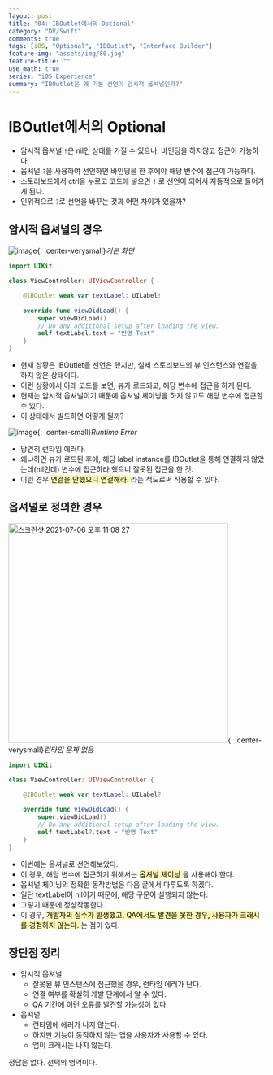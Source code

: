 ```yaml
---
layout: post
title: "04: IBOutlet에서의 Optional"
category: "DV/Swift"
comments: true
tags: [iOS, "Optional", "IBOutlet", "Interface Builder"]
feature-img: "assets/img/80.jpg"
feature-title: ""
use_math: true
series: "iOS Experience"
summary: "IBOutlet은 왜 기본 선언이 암시적 옵셔널인가?"
---
```




# IBOutlet에서의 Optional

* 암시적 옵셔널 `!`은 nil인 상태를 가질 수 있으나, 바인딩을 하지않고 접근이 가능하다.
* 옵셔널 `?`을 사용하여 선언하면 바인딩을 한 후에야 해당 변수에 접근이 가능하다.
* 스토리보드에서 ctrl을 누르고 코드에 넣으면 `!` 로 선언이 되어서 자동적으로 들어가게 된다.
* 인위적으로 `?`로 선언을 바꾸는 것과 어떤 차이가 있을까?

## 암시적 옵셔널의 경우


![image](https://user-images.githubusercontent.com/37871541/124613589-5a901580-deae-11eb-96c0-fd9cef67293d.png){: .center-verysmall}_기본 화면_

```swift
import UIKit

class ViewController: UIViewController {

    @IBOutlet weak var textLabel: UILabel!
    
    override func viewDidLoad() {
        super.viewDidLoad()
        // Do any additional setup after loading the view.
        self.textLabel.text = "반영 Text"
    }
}
```

* 현재 상황은 IBOutlet을 선언은 했지만, 실제 스토리보드의 뷰 인스턴스와 연결을 하지 않은 상태이다.
* 이런 상황에서 아래 코드를 보면, 뷰가 로드되고, 해당 변수에 접근을 하게 된다.
* 현재는 암시적 옵셔널이기 때문에 옵셔널 체이닝을 하지 않고도 해당 변수에 접근할 수 있다.
* 이 상태에서 빌드하면 어떻게 될까?

![image](https://user-images.githubusercontent.com/37871541/124613831-9cb95700-deae-11eb-9915-ab8295c24e3d.png){: .center-small}_Runtime Error_

* 당연히 런타임 에러다.
* 왜냐하면 뷰가 로드된 후에, 해당 label instance를 IBOutlet을 통해 연결하지 않았는데(nil인데) 변수에 접근하라 했으니 잘못된 접근을 한 것.
* 이런 경우 <mark style='background-color: #fff5b1'> 연결을 안했으니 연결해라. </mark> 라는 척도로써 작용할 수 있다.


## 옵셔널로 정의한 경우

<img width="432" alt="스크린샷 2021-07-06 오후 11 08 27" src="https://user-images.githubusercontent.com/37871541/124614332-14878180-deaf-11eb-937f-9e3c8ad8bd38.png">{: .center-verysmall}_런타임 문제 없음_

```swift
import UIKit

class ViewController: UIViewController {

    @IBOutlet weak var textLabel: UILabel?
    
    override func viewDidLoad() {
        super.viewDidLoad()
        // Do any additional setup after loading the view.
        self.textLabel?.text = "반영 Text"
    }
}
```


* 이번에는 옵셔널로 선언해보았다.
* 이 경우, 해당 변수에 접근하기 위해서는 <mark style='background-color: #fff5b1'> 옵셔널 체이닝 </mark>을 사용해야 한다.
* 옵셔널 체이닝의 정확한 동작방법은 다음 글에서 다루도록 하겠다.
* 일단 textLabel이 nil이기 때문에, 해당 구문이 실행되지 않는다.
* 그렇기 때문에 정상작동한다.
* 이 경우, <mark style='background-color: #fff5b1'> 개발자의 실수가 발생했고, QA에서도 발견을 못한 경우, 사용자가 크래시를 경험하지 않는다. </mark>는 점이 있다.


## 장단점 정리

* 암시적 옵셔널
  * 잘못된 뷰 인스턴스에 접근했을 경우, 런타임 에러가 난다.
  * 연결 여부를 확실히 개발 단계에서 알 수 있다.
  * QA 기간에 이런 오류를 발견할 가능성이 있다.
* 옵셔널
  * 런타임에 에러가 나지 않는다.
  * 하지만 기능이 동작하지 않는 앱을 사용자가 사용할 수 있다.
  * 앱이 크래시는 나지 않는다.

정답은 없다. 선택의 영역이다.


